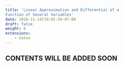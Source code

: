 ```yaml
---
title: 'Linear Approximation and Differential of a
Function of Several Variables'
date: 2018-11-14T19:02:50-07:00
draft: false
weight: 6
extensions:
    - katex
---
```


## CONTENTS WILL BE ADDED SOON

